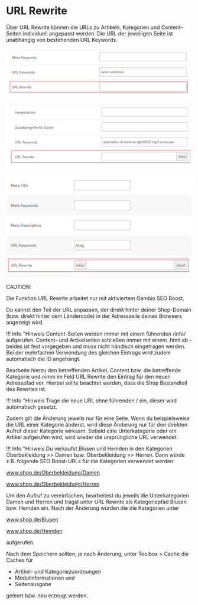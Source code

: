 # URL Rewrite 

Über URL Rewrite können die URLs zu Artikeln, Kategorien und Content-Seiten individuell angepasst werden. Die URL der jeweiligen Seite ist unabhängig von bestehenden URL Keywords.

![](Bilder/Abb047_UrlRewriteKategorie_.png "URL Rewrite für Kategorie")

![](Bilder/Abb048_UrlRewriteArtikel_.png "URL Rewrite für Artikel")

![](Bilder/Abb049_UrlRewriteContent_.png "URL Rewrite für Content")

CAUTION:

Die Funktion URL Rewrite arbeitet nur mit aktiviertem Gambio SEO Boost.

Du kannst den Teil der URL anpassen, der direkt hinter deiner Shop-Domain \(bzw. direkt hinter dem Ländercode\) in der Adresszeile deines Browsers angezeigt wird.

!!! Info "Hinweis
	 Content-Seiten werden immer mit einem führenden /info/ aufgerufen. Content- und Artikelseiten schließen immer mit einem .html ab - beides ist fest vorgegeben und muss nicht händisch eingetragen werden. Bei der mehrfachen Verwendung des gleichen Eintrags wird zudem automatisch die ID angehängt.

Bearbeite hierzu den betreffenden Artikel, Content bzw. die betreffende Kategorie und nimm im Feld URL Rewrite den Eintrag für den neuen Adresspfad vor. Hierbei sollte beachtet werden, dass die Shop Bestandteil des Rewrites ist.

!!! Info "Hinweis
	 Trage die neue URL ohne führenden / ein, dieser wird automatisch gesetzt.

Zudem gilt die Änderung jeweils nur für eine Seite. Wenn du beispielsweise die URL einer Kategorie änderst, wird diese Änderung nur für den direkten Aufruf dieser Kategorie wirksam. Sobald eine Unterkategorie oder ein Artikel aufgerufen wird, wird wieder die ursprüngliche URL verwendet.

!!! Info "Hinweis
	 Du verkaufst Blusen und Hemden in den Kategorien Oberbekleidung \>\> Damen bzw. Oberbekleidung \>\> Herren. Dann würde z.B. folgende SEO Boost-URLs für die Kategorien verwendet werden:

www.shop.de/Oberbekleidung/Damen

www.shop.de/Oberbekleidung/Herren

Um den Aufruf zu vereinfachen, bearbeitest du jeweils die Unterkategorien Damen und Herren und trägst unter URL Rewrite als Kategoriepfad Blusen bzw. Hemden ein. Nach der Änderung würden die die Kategorien unter

www.shop.de/Blusen

www.shop.de/Hemden

aufgerufen.

Nach dem Speichern sollten, je nach Änderung, unter Toolbox \> Cache die Caches für

-   Artikel- und Kategoriezuordnungen
-   Modulinformationen und
-   Seitenausgabe

geleert bzw. neu erzeugt werden.



